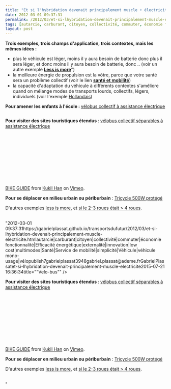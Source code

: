 ```yaml
---
title: "Et si l'hybridation devenait principalement muscle + électricité"
date: 2012-03-01 09:37:31
permalink: /2012/03/et-si-lhybridation-devenait-principalement-muscle-electricite.html
tags: [autarcie, carburant, citoyen, collectivité, commuter, économie fonctionnalité, Efficacité énergétique, externalité, innovation, low cost, multimodes, Santé, Service de mobilité, simplicité, Véhicule, véhicule mono-usage, vélo]
layout: post
---
```


<p><strong>Trois exemples, trois champs d'application, trois contextes, mais les mêmes idées :</strong></p> <ul> <li>plus le véhicule est léger, moins il y aura besoin de batterie donc plus il sera léger, et donc moins il y aura besoin de batterie, donc .. (voir un autre exemple <a href="https://gabrielplassat.github.io/transportsdufutur/?s=less+is+more"" target=""_blank""><strong>Less is more</strong></a>")</li> <li>la meilleure énergie de propulsion est la vôtre, parce que votre santé sera un problème collectif (voir le lien <a href="https://gabrielplassat.github.io/transportsdufutur/?s=sante"" target=""_blank""><strong>santé et mobilité</strong></a>)</li> <li>la capacité d'adaptation du véhicule à différents contextes s'améliore quand on mélange modes de transports lourds, collectifs, légers, individuels (voir l'exemple <a href="https://gabrielplassat.github.io/transportsdufutur/2012/01/trainvelovelotrain-individuelcollectif-publicprive.html"" target=""_blank"">Hollandais</a>) </li></ul>  <!--more-->    <p><strong>Pour amener les enfants à l'école : </strong><a href=""http://www.yelomart.fr/voitures-transports/hollande-un-bus-scolaire-a-pedales/"" target=""_blank"">vélobus collectif à assistance électrique</a></p> <p><a href="https://gabrielplassat.github.io/transportsdufutur/wp-content/uploads/sites/6/old/6a0120a66d2ad4970b0167633412fa970b-800wi.jpg"" rel=""lightbox""><img rel=""lightbox[]"" alt=""Velo-bus"" border=""0"" class=""asset  asset-image at-xid-6a0120a66d2ad4970b0167633412fa970b"" src=""/wp-content/uploads/sites/6/old/6a0120a66d2ad4970b0167633412fa970b-800wi.jpg"" style=""display: block margin-left: auto margin-right: auto title=""Velo-bus"" /></a></p> <p><strong>Pour visiter des sites touristiques étendus </strong>: <a href=""http://blog.sennse.fr/2012/03/01/le-vls-cest-ringard/?utm_medium=twitter&utm_source=twitterfeed"" target=""_blank"">vélobus collectif séparables à assistance électrique</a></p> <p><iframe frameborder=""0"" height=""300"" src=""http://player.vimeo.com/video/25752549?title=0&byline=0&portrait=0"" width=""400""></iframe></p> <p><a href=""http://vimeo.com/25752549"">BIKE GUIDE</a> from <a href=""http://vimeo.com/user7615424"">Kukil Han</a> on <a href=""http://vimeo.com"">Vimeo</a>.</p> <p><strong>Pour se déplacer en milieu urbain ou périburbain</strong> : <a href=""http://www.gizmag.com/emcycle-tilting-3-wheeler/21310/"" target=""_blank"">Tricycle 500W protégé</a></p> <p><a href="https://gabrielplassat.github.io/transportsdufutur/wp-content/uploads/sites/6/old/6a0120a66d2ad4970b0163023fa251970d-800wi.jpg"" rel=""lightbox""><img rel=""lightbox[]"" alt=""Tegris"" class=""asset  asset-image at-xid-6a0120a66d2ad4970b0163023fa251970d"" src=""/wp-content/uploads/sites/6/old/6a0120a66d2ad4970b0163023fa251970d-500wi.jpg"" style=""display: block margin-left: auto margin-right: auto title=""Tegris"" /></a><br />D'autres exemples <a href="https://gabrielplassat.github.io/transportsdufutur/2012/02/less-is-more-efficace-economique-actif-partageable-co-concevable-appropriable-reparable-fabricable-l.html"" target=""_blank"">less is more</a>, et <a href="https://gabrielplassat.github.io/transportsdufutur/2012/02/et-si-les-2-3-roues-etaient-aux-4-roues.html"" target=""_blank"">si le 2-3 roues était > 4 roues</a>.<br /><br /></p>"2012-03-01 09:37:31https://gabrielplassat.github.io/transportsdufutur/2012/03/et-si-lhybridation-devenait-principalement-muscle-electricite.htmlautarcie|carburant|citoyen|collectivité|commuter|économie fonctionnalité|Efficacité énergétique|externalité|innovation|low cost|multimodes|Santé|Service de mobilité|simplicité|Véhicule|véhicule mono-usage|vélopublish7gabrielplassat3948gabriel.plassat@ademe.frGabrielPlassatet-si-lhybridation-devenait-principalement-muscle-electricite2015-07-21 16:36:34title=""Velo-bus"" /></a></p> <p><strong>Pour visiter des sites touristiques étendus </strong>: <a href=""http://blog.sennse.fr/2012/03/01/le-vls-cest-ringard/?utm_medium=twitter&utm_source=twitterfeed"" target=""_blank"">vélobus collectif séparables à assistance électrique</a></p> <p><iframe frameborder=""0"" height=""300"" src=""http://player.vimeo.com/video/25752549?title=0&byline=0&portrait=0"" width=""400""></iframe></p> <p><a href=""http://vimeo.com/25752549"">BIKE GUIDE</a> from <a href=""http://vimeo.com/user7615424"">Kukil Han</a> on <a href=""http://vimeo.com"">Vimeo</a>.</p> <p><strong>Pour se déplacer en milieu urbain ou périburbain</strong> : <a href=""http://www.gizmag.com/emcycle-tilting-3-wheeler/21310/"" target=""_blank"">Tricycle 500W protégé</a></p> <p><a href="https://gabrielplassat.github.io/transportsdufutur/wp-content/uploads/sites/6/old/6a0120a66d2ad4970b0163023fa251970d-800wi.jpg"" rel=""lightbox""><img rel=""lightbox[]"" alt=""Tegris"" class=""asset  asset-image at-xid-6a0120a66d2ad4970b0163023fa251970d"" src=""/wp-content/uploads/sites/6/old/6a0120a66d2ad4970b0163023fa251970d-500wi.jpg"" style=""display: blocktitle=""Tegris"" /></a><br />D'autres exemples <a href="https://gabrielplassat.github.io/transportsdufutur/2012/02/less-is-more-efficace-economique-actif-partageable-co-concevable-appropriable-reparable-fabricable-l.html"" target=""_blank"">less is more</a>, et <a href="https://gabrielplassat.github.io/transportsdufutur/2012/02/et-si-les-2-3-roues-etaient-aux-4-roues.html"" target=""_blank"">si le 2-3 roues était > 4 roues</a>.<br /><br /></p>"
